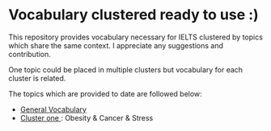 # Vocabulary clustered ready to use :)
This repository provides vocabulary necessary for IELTS clustered by topics which share the same context.
I appreciate any suggestions and contribution.

One topic could be placed in multiple clusters but vocabulary for each cluster is related.

The topics which are provided to date are followed below:

* [General Vocabulary](general.md)
* [Cluster one ](cluster-1.md): Obesity & Cancer & Stress
